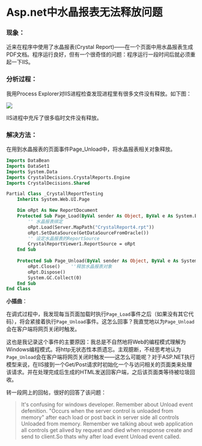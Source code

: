 Asp.net中水晶报表无法释放问题
======

### 现象： 

近来在程序中使用了水晶报表(Crystal Report)——在一个页面中用水晶报表生成PDF文档。程序运行良好，但有一个很奇怪的问题：程序运行一段时间后就必须重起一下IIS。

### 分析过程：

我用Process Explorer对IIS进程检查发现进程里有很多文件没有释放。如下图：

![](http://images.cnblogs.com/cnblogs_com/jerry-chou/CrystalRport_Unrelease.PNG)

IIS进程中充斥了很多临时文件没有释放。

### 解决方法：

在用到水晶报表的页面事件Page_Unload中，将水晶报表相关对象释放。

```vb
Imports DataBean
Imports DataSet1
Imports System.Data
Imports CrystalDecisions.CrystalReports.Engine
Imports CrystalDecisions.Shared

Partial Class _CrystallReportTesting
    Inherits System.Web.UI.Page

    Dim oRpt As New ReportDocument
    Protected Sub Page_Load(ByVal sender As Object, ByVal e As System.EventArgs) Handles Me.Load
        '' 水晶报表绑定
        oRpt.Load(Server.MapPath("CrystalReport4.rpt"))
        oRpt.SetDataSource(GetDataSourceFromOracle())
        '' 设定水晶报表的ReportSource
        CrystalReportViewer1.ReportSource = oRpt
    End Sub
    
    Protected Sub Page_Unload(ByVal sender As Object, ByVal e As System.EventArgs) Handles Me.Unload
        oRpt.Close()    ''释放水晶报表对象
        oRpt.Dispose()
        System.GC.Collect(0)
    End Sub
End Class
```

**小插曲**：

在调式过程中，我发现每当页面加载时执行`Page_Load`事件之后（如果没有其它代码），将会紧接着执行`Page_Unload`事件。这怎么回事？我直觉地以为`Page_Unload`会在客户端将网页关闭时触发。  

这也是我记录这个事件的主要原因：我总是不自然地将Web的编程模式理解为Windows编程模式。将http无状态性本质遗忘。主观臆断，不经思考地认为`Page_Unload`会在客户端将网页关闭时触发——这怎么可能呢？对于ASP.NET执行模型来说，在IIS接到一个Get/Post请求时初始化一个与访问相关的页面类来处理该请求。并在处理完成后生成的HTML发送回客户端，之后该页面类等待被垃圾回收。

转一段网上的回帖，很好的回答了该问题：

> It's confusing for windows developer. Remember about Unload event defenition. "Occurs when the server control is unloaded from memory" after each load or post back in server side all controls Unloaded from memory. Remember we talking about web application all controls get alived by request and died when response create and send to client.So thats why after load event Unload event called. 

